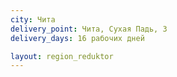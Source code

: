 ```yaml
---
city: Чита
delivery_point: Чита, Сухая Падь, 3
delivery_days: 16 рабочих дней

layout: region_reduktor
---
```

